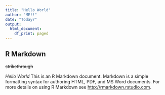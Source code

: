 ```yaml
---
title: "Hello World"
author: "ME!!"
date: "Today?"
output:
  html_document:
    df_print: paged
---
```



## R Markdown
~~strikethrough~~

*Hello World*
This is an R Markdown document. Markdown is a simple formatting syntax for authoring HTML, PDF, and MS Word documents. For more details on using R Markdown see <http://rmarkdown.rstudio.com>.

